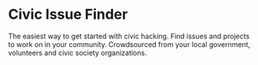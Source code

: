 # Civic Issue Finder
The easiest way to get started with civic hacking. Find issues and projects to work on in your community. Crowdsourced from your local government, volunteers and civic society organizations.
